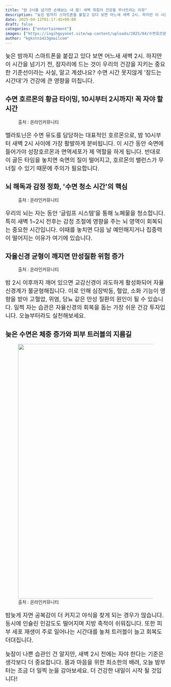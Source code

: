 ```yaml
---
title: "밤 2시를 넘기면 손해보는 내 몸! 새벽 취침이 건강을 무너뜨리는 이유"
description: "늦은 밤까지 스마트폰을 붙잡고 있다 보면 어느새 새벽 2시. 하지만 이 시간을 넘기기 전, 잠자리에 드는 것이 우리의 건강을 지키는 중요한 기준선이라는 사실, 알고 계셨나요? 수면 시간 못지않게 '잠드는 시간대'가 건강에 큰 영향을 미칩니다."
date: 2025-04-12T01:17:45+09:00
draft: false
categories: ["entertainment"]
images: ["https://ingihgoyonet.site/wp-content/uploads/2025/04/수면호르몬-1024x683.jpg", "https://ingihgoyonet.site/wp-content/uploads/2025/04/뇌-1024x683.jpg", "https://ingihgoyonet.site/wp-content/uploads/2025/04/고혈압-1024x683.jpg", "https://ingihgoyonet.site/wp-content/uploads/2025/04/여드름-683x1024.jpg"]
author: "kgkstn1423gmailcom"
---
```


<p style="font-size:18px">늦은 밤까지 스마트폰을 붙잡고 있다 보면 어느새 새벽 2시. 하지만 이 시간을 넘기기 전, 잠자리에 드는 것이 우리의 건강을 지키는 중요한 기준선이라는 사실, 알고 계셨나요? 수면 시간 못지않게 '잠드는 시간대'가 건강에 큰 영향을 미칩니다.</p> <h2 >수면 호르몬의 황금 타이밍, 10시부터 2시까지! 꼭 자야 할 시간</h2> <figure ><img src="https://ingihgoyonet.site/wp-content/uploads/2025/04/수면호르몬-1024x683.jpg" alt="" style="aspect-ratio:16/9;object-fit:cover"/><figcaption >출처 : 온라인커뮤니티</figcaption></figure> <p style="font-size:18px">멜라토닌은 수면 유도를 담당하는 대표적인 호르몬으로, 밤 10시부터 새벽 2시 사이에 가장 활발하게 분비됩니다. 이 시간 동안 숙면에 들어가야 성장호르몬과 면역세포가 제 역할을 하게 됩니다. 반대로 이 골든 타임을 놓치면 숙면의 질이 떨어지고, 호르몬의 밸런스가 무너질 수 있기 때문에 주의가 필요합니다.</p> <h2 >뇌 해독과 감정 정화, '수면 청소 시간'의 핵심</h2> <figure ><img src="https://ingihgoyonet.site/wp-content/uploads/2025/04/뇌-1024x683.jpg" alt="" style="aspect-ratio:16/9;object-fit:cover"/><figcaption >출처 : 온라인커뮤니티</figcaption></figure> <p style="font-size:18px">우리의 뇌는 자는 동안 ‘글림프 시스템’을 통해 노폐물을 청소합니다. 특히 새벽 1~2시 전후는 감정 조절에 영향을 주는 뇌 영역이 회복되는 중요한 시간입니다. 이때를 놓치면 다음 날 예민해지거나 집중력이 떨어지는 이유가 여기에 있습니다.</p> <h2 >자율신경 균형이 깨지면 만성질환 위험 증가</h2> <figure ><img src="https://ingihgoyonet.site/wp-content/uploads/2025/04/고혈압-1024x683.jpg" alt="" style="aspect-ratio:16/9;object-fit:cover"/><figcaption >출처 : 온라인커뮤니티</figcaption></figure> <p style="font-size:18px">밤 2시 이후까지 깨어 있으면 교감신경이 과도하게 활성화되어 자율신경계가 불균형해집니다. 이로 인해 심장박동, 혈압, 소화 기능이 영향을 받아 고혈압, 위염, 당뇨 같은 만성 질환의 원인이 될 수 있습니다. 일찍 자는 습관은 자율신경의 회복을 돕는 가장 쉬운 건강 투자입니다. 오늘부터라도 실천해보세요.</p> <h2 >늦은 수면은 체중 증가와 피부 트러블의 지름길</h2> <figure ><img src="https://ingihgoyonet.site/wp-content/uploads/2025/04/여드름-683x1024.jpg" alt="" style="aspect-ratio:1.7777777777777777;object-fit:cover;width:800px;height:auto"/><figcaption >출처 : 온라인커뮤니티</figcaption></figure> <p style="font-size:18px">밤늦게 자면 공복감이 더 커지고 야식을 찾게 되는 경우가 많습니다. 동시에 인슐린 민감도도 떨어지며 지방 축적이 쉬워집니다. 또한 피부 세포 재생이 주로 일어나는 시간대를 놓쳐 트러블이 늘고 회복도 더뎌집니다.</p> <p style="font-size:18px">늦잠이 나쁜 습관인 건 알지만, 새벽 2시 전에는 자야 한다는 기준은 생각보다 더 중요합니다. 몸과 마음을 위한 최소한의 배려, 오늘 밤부터는 조금 더 일찍 눈을 감아보세요. 더 건강한 내일이 시작 될 것입니다!</p>